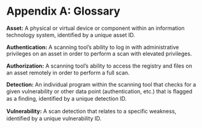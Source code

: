 # Appendix A: Glossary

**Asset:** A physical or virtual device or component within an
information technology system, identiﬁed by a unique asset ID.

**Authentication:** A scanning tool’s ability to log in with
administrative privileges on an asset in order to perform a scan with
elevated privileges.

**Authorization:** A scanning tool’s ability to access the registry
and ﬁles on an asset remotely in order to perform a full scan.

**Detection:** An individual program within the scanning tool that
checks for a given vulnerability or other data point (authentication,
etc.) that is ﬂagged as a ﬁnding, identiﬁed by a unique detection ID.

**Vulnerability:** A scan detection that relates to a speciﬁc
weakness, identiﬁed by a unique vulnerability ID.

